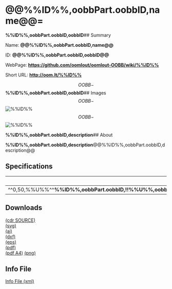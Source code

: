 
# @@%%ID%%,oobbPart.oobbID,name@@=

**%%ID%%,oobbPart.oobbID,oobbID**## Summary
 
Name: __@@%%ID%%,oobbPart.oobbID,name@@__

ID: __@@%%ID%%,oobbPart.oobbID,oobbID@@__

WebPage: __https://github.com/oomlout/oomlout-OOBB/wiki/%%ID%%__

Short URL: __http://oom.lt/%%ID%%__


$$OOBB-%%ID%%_420.jpg$$**%%ID%%,oobbPart.oobbID,oobbID**## Images
$$OOBB-%%ID%%_420.jpg$$![%%ID%%](https://raw.githubusercontent.com/oomlout/oomlout-OOBB/master/part/@@%%ID%%,oobbPart.oobbID,typeOOBB@@/%%ID%%/OOBB-%%ID%%_420.jpg)
$$OOBB-%%ID%%_420.png$$![%%ID%%](https://raw.githubusercontent.com/oomlout/oomlout-OOBB/master/part/@@%%ID%%,oobbPart.oobbID,typeOOBB@@/%%ID%%/OOBB-%%ID%%_420.png)

**%%ID%%,oobbPart.oobbID,description**## About

**%%ID%%,oobbPart.oobbID,description**@@%%ID%%,oobbPart.oobbID,description@@

Specifications   
--------------

| &nbsp;&nbsp;&nbsp;  |  &nbsp;&nbsp;&nbsp;&nbsp;  |
| ------------------- | -------------------------- |
^^0,50,%%U%%^^**%%ID%%,oobbPart.oobbID,!!%%U%%,oobbTag.tagName,tagName!!**>>,!!%%U%%,oobbTag.tagName,tagReadable!!,| !!%%U%%,oobbTag.tagName,tagReadable!! | @@%%ID%%,oobbPart.oobbID,!!%%U%%,oobbTag.tagName,tagName!!@@ | >>

Downloads  
-----------------

[(cdr SOURCE)](https://raw.githubusercontent.com/oomlout/oomlout-OOBB/master/part/@@%%ID%%,oobbPart.oobbID,typeOOBB@@/%%ID%%/OOBB-%%ID%%.cdr)  
[(svg)](https://raw.githubusercontent.com/oomlout/oomlout-OOBB/master/part/@@%%ID%%,oobbPart.oobbID,typeOOBB@@/%%ID%%/OOBB-%%ID%%.svg)  
[(ai)](https://raw.githubusercontent.com/oomlout/oomlout-OOBB/master/part/@@%%ID%%,oobbPart.oobbID,typeOOBB@@/%%ID%%/OOBB-%%ID%%.ai)  
[(dxf)](https://raw.githubusercontent.com/oomlout/oomlout-OOBB/master/part/@@%%ID%%,oobbPart.oobbID,typeOOBB@@/%%ID%%/OOBB-%%ID%%.dxf)  
[(eps)](https://raw.githubusercontent.com/oomlout/oomlout-OOBB/master/part/@@%%ID%%,oobbPart.oobbID,typeOOBB@@/%%ID%%/OOBB-%%ID%%.eps)  
[(pdf)](https://raw.githubusercontent.com/oomlout/oomlout-OOBB/master/part/@@%%ID%%,oobbPart.oobbID,typeOOBB@@/%%ID%%/OOBB-%%ID%%.pdf)  
[(pdf A4)](https://raw.githubusercontent.com/oomlout/oomlout-OOBB/master/part/@@%%ID%%,oobbPart.oobbID,typeOOBB@@/%%ID%%/OOBB-%%ID%%_S.pdf)
[(png)](https://raw.githubusercontent.com/oomlout/oomlout-OOBB/master/part/@@%%ID%%,oobbPart.oobbID,typeOOBB@@/%%ID%%/OOBB-%%ID%%_1500.png)  

Info File
------------------

[Info File (xml)](https://raw.githubusercontent.com/oomlout/oomlout-OOBB/master/part/@@%%ID%%,oobbPart.oobbID,typeOOBB@@/%ID%%/OOBB-%%ID%%.xml)






